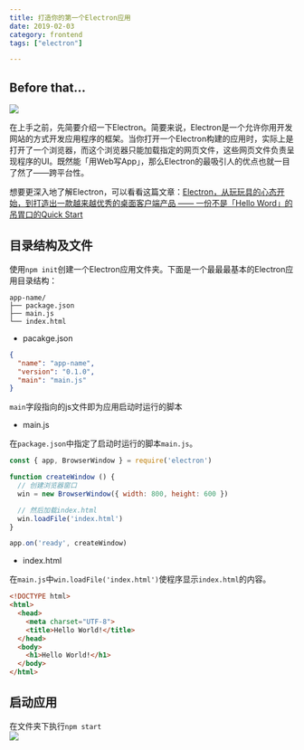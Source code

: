 ```yaml
---
title: 打造你的第一个Electron应用
date: 2019-02-03
category: frontend
tags: ["electron"]

---
```


## Before that…

![](https://pic.rhinoc.top/15491917249894.jpg)

在上手之前，先简要介绍一下Electron。简要来说，Electron是一个允许你用开发网站的方式开发应用程序的框架。当你打开一个Electron构建的应用时，实际上是打开了一个浏览器，而这个浏览器只能加载指定的网页文件，这些网页文件负责呈现程序的UI。既然能「用Web写App」，那么Electron的最吸引人的优点也就一目了然了——跨平台性。

想要更深入地了解Electron，可以看看这篇文章：[Electron，从玩玩具的心态开始，到打造出一款越来越优秀的桌面客户端产品 —— 一份不是「Hello Word」的吊胃口的Quick Start](https://webfe.kujiale.com/electron-quick-start/)

## 目录结构及文件

使用`npm init`创建一个Electron应用文件夹。下面是一个最最最基本的Electron应用目录结构：

```
app-name/  
├── package.json  
├── main.js  
└── index.html  
```

* pacakge.json

```json
{
  "name": "app-name",
  "version": "0.1.0",
  "main": "main.js"
}
```

`main`字段指向的js文件即为应用启动时运行的脚本

* main.js

在`package.json`中指定了启动时运行的脚本`main.js`。

```js
const { app, BrowserWindow } = require('electron')

function createWindow () {   
  // 创建浏览器窗口
  win = new BrowserWindow({ width: 800, height: 600 })

  // 然后加载index.html
  win.loadFile('index.html')
}

app.on('ready', createWindow)
```

* index.html

在`main.js`中`win.loadFile('index.html')`使程序显示`index.html`的内容。

```html
<!DOCTYPE html>
<html>
  <head>
    <meta charset="UTF-8">
    <title>Hello World!</title>
  </head>
  <body>
    <h1>Hello World!</h1> 
  </body>
</html>
```

## 启动应用

在文件夹下执行`npm start`  
![](https://pic.rhinoc.top/15491896157340.jpg-300)

